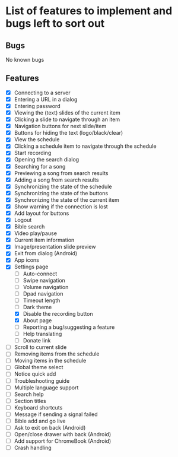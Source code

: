 # List of features to implement and bugs left to sort out

## Bugs
No known bugs

## Features
- [x] Connecting to a server
- [x] Entering a URL in a dialog
- [x] Entering password
- [x] Viewing the (text) slides of the current item
- [x] Clicking a slide to navigate through an item
- [x] Navigation buttons for next slide/item
- [x] Buttons for hiding the text (logo/black/clear)
- [x] View the schedule
- [x] Clicking a schedule item to navigate through the schedule
- [x] Start recording
- [x] Opening the search dialog
- [x] Searching for a song
- [x] Previewing a song from search results
- [x] Adding a song from search results
- [x] Synchronizing the state of the schedule
- [x] Synchronizing the state of the buttons
- [x] Synchronizing the state of the current item
- [x] Show warning if the connection is lost
- [x] Add layout for buttons
- [x] Logout
- [x] Bible search
- [x] Video play/pause
- [x] Current item information
- [x] Image/presentation slide preview
- [x] Exit from dialog (Android)
- [x] App icons
- [x] Settings page
    - [ ] Auto-connect
    - [ ] Swipe navigation
    - [ ] Volume navigation
    - [ ] Dpad navigation
    - [ ] Timeout length
    - [ ] Dark theme
    - [x] Disable the recording button
    - [x] About page
    - [ ] Reporting a bug/suggesting a feature
    - [ ] Help translating
    - [ ] Donate link
- [ ] Scroll to current slide
- [ ] Removing items from the schedule
- [ ] Moving items in the schedule
- [ ] Global theme select
- [ ] Notice quick add
- [ ] Troubleshooting guide
- [ ] Multiple language support
- [ ] Search help
- [ ] Section titles
- [ ] Keyboard shortcuts
- [ ] Message if sending a signal failed
- [ ] Bible add and go live
- [ ] Ask to exit on back (Android)
- [ ] Open/close drawer with back (Android)
- [ ] Add support for ChromeBook (Android)
- [ ] Crash handling